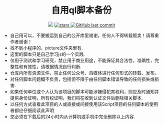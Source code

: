 <div align="center"> 
  <h1 align="center">自用ql脚本备份</h1>
  <img src="https://visitor-badge.glitch.me/badge?page_id=SkyNightovo/js" /></img>
    <a href="https://github.com/SkyNightovo/js/stargazers">
    <img src="https://img.shields.io/github/stars/SkyNightovo/js" alt="stars">
  </a>
  <a href="https://github.com/SkyNightovo/js/commits"><img alt="GitHub last commit" src="https://img.shields.io/github/last-commit/SkyNightovo/js?color=success&logo=github&style=flat-square"/></a>
</div>

* 自己用可以，不要搬运到自己的公开库里谢谢，任何人不得转载贩卖！请尊重作者谢谢！  
* 找不到小程序的，picture文件夹里有. 
* 这里的脚本只是自己学习js的一个实践.
* 仅用于测试和学习研究，禁止用于商业用途，不能保证其合法性，准确性，完整性和有效性，请根据情况自行判断.
* 仓库内所有资源文件，禁止任何公众号、自媒体进行任何形式的转载、发布。
* 对任何脚本问题概不负责，包括但不限于由任何脚本错误导致的任何损失或损害.
* 如果任何单位或个人认为该项目的脚本可能涉嫌侵犯其权利，则应及时通知并提供身份证明，所有权证明，我们将在收到认证文件后删除相关脚本.
* 以任何方式查看此项目的人或直接或间接使用该Script项目的任何脚本的使用者都应仔细阅读此声明
* 您必须在下载后的24小时内从计算机或手机中完全删除以上内容.
